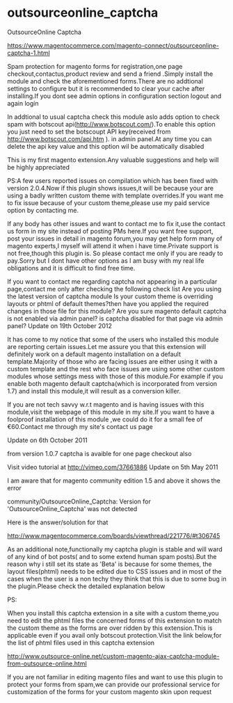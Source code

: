 # outsourceonline_captcha
OutsourceOnline Captcha

https://www.magentocommerce.com/magento-connect/outsourceonline-captcha-1.html

Spam protection for magento forms for registration,one page checkout,contactus,product review and send a friend .Simply install the module and check the aforementioned forms.There are no addtional settings to configure but it is recommended to clear your cache after installing.If you dont see admin options in configuration section logout and again login

In addtional to usual captcha check this module aslo adds option to check spam with botscout api(http://www.botscout.com/).To enable this option you just need to set the botscoupt API key(received from http://www.botscout.com/api.htm ). in admin panel.At any time you can delete the api key value and this option wil be automatically disabled

This is my first magento extension.Any valuable suggestions and help will be highly appreciated

PS:A few users reported issues on compilation which has been fixed with version 2.0.4.Now if this plugin shows issues,it will be because your are using a badly written custom theme with template overrides.If you want me to fix issue because of your custom theme,please use my paid service option by contacting me.


If any body has other issues and want to contact me to fix it,use the contact us form in my site instead of posting PMs here.If you want free support, post your issues in detail in magento forum,you may get help form many of magento experts,I myself will attend it when i have time.Private support is not free,though this plugin is. So please contact me only if you are ready to pay.Sorry but I dont have other options as I am busy with my real life obligations and it is difficult to find free time.

If you want to contact me regarding captcha not appearing in a particular page,contact me only after checking the following check list
Are you using the latest version of captcha module
Is your custom theme is overriding layouts or phtml of default themes?then have you applied the required changes in those file for this module?
Are you sure magento default captcha is not enabled via admin panel?
is captcha disabled for that page via admin panel?
Update on 19th October 2012

It has come to my notice that some of the users who installed this module are reporting certain issues.Let me assure you that this extension will definitely work on a default magento installation on a default template.Majority of those who are facing issues are either using it with a custom template and the rest who face issues are using some other custom modules whose settings mess with those of this module.For example if you enable both magento default captcha(which is incorporated from version 1.7) and install this module,it will result as a conversion killer.

If you are not tech savvy w.r.t magento and is having issues with this module,visit the webpage of this module in my site.If you want to have a foolproof installation of this module ,we could do it for a small fee of €60.Contact me through my site's contact us page

Update on 6th October 2011

from version 1.0.7 captcha is avaible for one page checkout also

Visit video tutorial at http://vimeo.com/37661886
Update on 5th May 2011

I am aware that for magento community edition 1.5 and above it shows the error

community/OutsourceOnline_Captcha: Version for 'OutsourceOnline_Captcha' was not detected

Here is the answer/solution for that

http://www.magentocommerce.com/boards/viewthread/221776/#t306745

As an additional note,functionally my captcha plugin is stable and will ward of any kind of bot posts( and to some extend human spam posts).But the reason why i still set its state as 'Beta' is because for some themes, the layout files(phtml) needs to be edited due to CSS issues and in most of the cases when the user is a non techy they think that this is due to some bug in the plugin.Please check the detailed explanation below

PS:

When you install this captcha extension in a site with a custom theme,you need to edit the phtml files the concerned forms of this extension to match the custom theme as the forms are over ridden by this extension.This is applicable even if you avail only botscout protection.Visit the link below,for the list of phtml files used in this captcha extension

http://www.outsource-online.net/custom-magento-ajax-captcha-module-from-outsource-online.html

If you are not familiar in editing magento files and want to use this plugin to protect your forms from spam,we can provide our professional service for customization of the forms for your custom magento skin upon request
